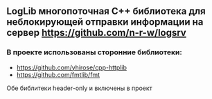 ## LogLib многопоточная С++ библиотека для неблокирующей отправки информации на сервер https://github.com/n-r-w/logsrv 

### В проекте использованы сторонние библиотеки:

* https://github.com/yhirose/cpp-httplib
* https://github.com/fmtlib/fmt

Обе библитеки header-only и включены в проект
